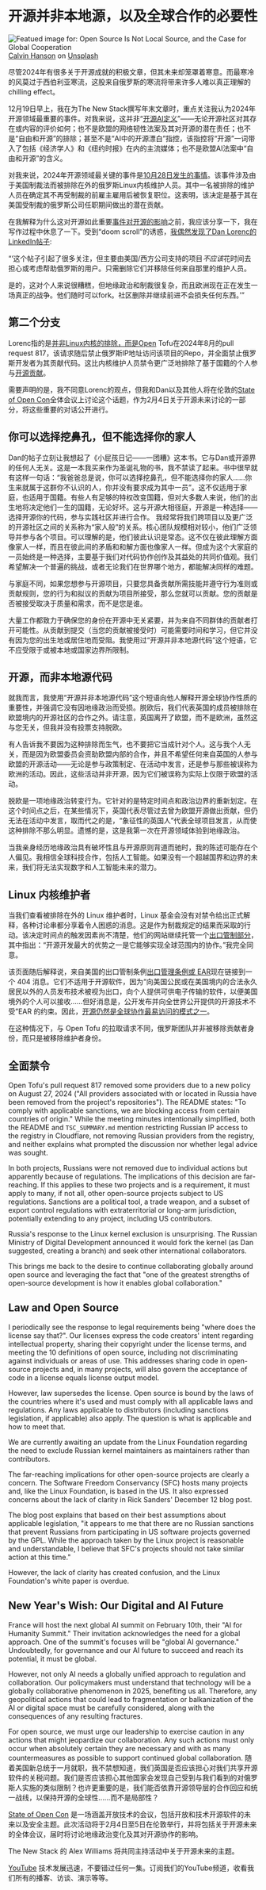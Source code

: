 # 开源并非本地源，以及全球合作的必要性

![Featued image for: Open Source Is Not Local Source, and the Case for Global Cooperation](https://cdn.thenewstack.io/media/2025/01/2d39b1f2-calvin-hanson-poqjewrvfnu-unsplash-1024x683.jpg)
[Calvin Hanson](https://unsplash.com/@calvinhanson?utm_content=creditCopyText&utm_medium=referral&utm_source=unsplash) on [Unsplash](https://unsplash.com/photos/desk-globe-POqJeWrVfnU?utm_content=creditCopyText&utm_medium=referral&utm_source=unsplash)

尽管2024年有很多关于开源成就的积极文章，但其未来却笼罩着寒意。而最寒冷的风莫过于西伯利亚寒流，这股来自俄罗斯的寒流将带来许多人难以真正理解的 chilling effect。

12月19日早上，我在为The New Stack撰写年末文章时，重点关注我认为2024年开源领域最重要的事件。对我来说，这并非“[开源AI定义](https://thenewstack.io/open-source-has-a-definition-lets-get-serious-about-defending-it/)”——无论开源社区对其存在或内容的评价如何；也不是欧盟的网络韧性法案及其对开源的潜在责任；也不是“自由和开源”的排除；甚至不是“AI中的开源漂白”指控，该指控将“开源”一词带入了包括《经济学人》和《纽约时报》在内的主流媒体；也不是欧盟AI法案中“自由和开源”的含义。

对我来说，2024年开源领域最关键的事件是[10月28日发生的事情](https://www.linkedin.com/posts/amandabrocktech_linux-kernel-project-drops-11-russian-developers-activity-7256237858418495488-dCTY/)。该事件涉及由于美国制裁法而被排除在外的俄罗斯Linux内核维护人员。其中一名被排除的维护人员在确定其不再受制裁的前雇主雇用后被恢复职位。这表明，该决定是基于其在美国受制裁的俄罗斯公司任职期间做出的潜在贡献。

在我解释为什么这对开源如此重要[事件对开源的影响](https://thenewstack.io/what-happens-to-relicensed-open-source-projects-and-their-forks/)之前，我应该分享一下，我在写作过程中休息了一下。受到“doom scroll”的诱惑，[我偶然发现了Dan Lorenc的LinkedIn帖子](https://www.linkedin.com/posts/danlorenc_revert-commit-that-removed-russian-providers-activity-7279107641925107712-xYF2):

“‘这个帖子引起了很多关注，但主要由美国/西方公司支持的项目*不应该*花时间去担心或考虑帮助俄罗斯的用户。只需删除它们并移除任何来自那里的维护人员。

是的，这对个人来说很糟糕，但地缘政治和制裁很复杂，而且欧洲现在正在发生一场真正的战争。他们随时可以fork。社区删除并继续前进不会损失任何东西。’”

## 第二个分支
Lorenc指的是[并非Linux内核的排除，而是Open](https://thenewstack.io/kubernetes-rust-linux-and-dos-the-year-in-open-source/) Tofu在2024年8月的pull request 817，该请求随后禁止俄罗斯IP地址访问该项目的Repo，并全面禁止俄罗斯开发者为其贡献代码。这比内核维护人员禁令更广泛地排除了基于国籍的个人参与[开源贡献](https://thenewstack.io/open-source-is-at-a-crossroads/)。

需要声明的是，我不同意Lorenc的观点，但我和Dan以及其他人将在伦敦的[State of Open Con](https://stateofopencon.com/)全体会议上讨论这个话题，作为2月4日关于开源未来讨论的一部分，将这些重要的对话公开进行。

## 你可以选择挖鼻孔，但不能选择你的家人
Dan的帖子立刻让我想起了《小屁孩日记——一团糟》这本书。它与Dan或开源界的任何人无关。这是一本我买来作为圣诞礼物的书，我不禁读了起来。书中很早就有这样一句话：“我爸爸总是说，你可以选择挖鼻孔，但不能选择你的家人……你生来就属于这群你不认识的人，你并没有要求成为其中一员”。这不仅适用于家庭，也适用于国籍。有些人有足够的特权改变国籍，但对大多数人来说，他们的出生地将决定他们一生的国籍，无论好坏。这与开源大相径庭，开源是一种选择——选择开源你的代码，参与实践社区并进行合作。
我经常将我们跨项目以及更广泛的开源社区之间的关系称为“家人般”的关系。核心团队规模相对较小，他们广泛领导并参与各个项目。可以理解的是，他们彼此认识是常态。这不仅在彼此理解方面像家人一样，而且在彼此间的矛盾和和解方面也像家人一样。但成为这个大家庭的一员始终是一种选择，主要基于我们对代码协作创作及其益处的共同价值观。我们希望解决一个普遍的挑战，或者无论我们在世界哪个地方，都能解决同样的难题。

与家庭不同，如果您想参与开源项目，只要您具备贡献所需技能并遵守行为准则或贡献规则，您的行为和拟议的贡献为项目所接受，那么您就可以贡献。您的贡献是否被接受取决于质量和需求，而不是您是谁。

大量工作都致力于确保您的身份在开源中无关紧要，并为来自不同群体的贡献者打开可能性。从贡献到提交（当您的贡献被接受时）可能需要时间和学习，但它并没有因为您的出生地或居住地而受阻。我使用过“开源并非本地源代码”这个短语，它不应受限于或被本地或国家边界所限制。

## 开源，而非本地源代码
就我而言，我使用“开源并非本地源代码”这个短语向他人解释开源全球协作性质的重要性，并强调它没有因地缘政治而受损。脱欧后，我们代表英国的成员被排除在欧盟境内的开源社区的合作之外。请注意，英国离开了欧盟，而不是欧洲，虽然这与您无关，但我并没有投票支持脱欧。

有人告诉我不要因为这种排除而生气，也不要把它当成针对个人。这与我个人无关，而是因为欧盟委员会资助欧盟内部的合作，并且不希望任何来自英国的人参与欧盟的开源活动——无论是参与政策制定、在活动中发言，还是参与那些被误称为欧洲的活动。因此，这些活动并非开源，因为它们被误称为实际上仅限于欧盟的活动。

脱欧是一项地缘政治转变行为。它针对的是特定时间点和政治边界的重新划定。在这个时间点之后，在某些情况下，英国代表尽管过去曾为欧盟开源做出贡献，但仍无法在活动中发言，取而代之的是，“象征性的英国人”代表全球项目发言，从而使这种排除不那么明显。遗憾的是，这是我第一次在开源领域体验到地缘政治。

当我亲身经历地缘政治具有破坏性且与开源原则背道而驰时，我的陈述可能存在个人偏见。我相信全球科技合作，包括人工智能。如果没有一个超越国界和边界的未来，我们将无法实现数字和人工智能未来的潜力。


## Linux 内核维护者
当我们查看被排除在外的 Linux 维护者时，Linux 基金会没有对禁令给出正式解释，各种讨论串都分享着令人困惑的消息。这是作为制裁规定的结果而采取的行动。该决定时间点的触发因素尚不清楚，他们的网站继续托管一个[出口管制部分](https://www.linuxfoundation.org/resources/publications/understanding-us-export-controls-with-open-source-projects)，其中指出：“开源开发最大的优势之一是它能够实现全球范围内的协作。”我完全同意。

该页面随后解释说，来自美国的出口管制条例[出口管理条例或 EAR](https://www.bis.doc.gov/index.php/regulations/export-administration-regulations-ear)现在链接到一个 404 消息。它们不适用于开源软件，因为“向美国公民或在美国境内的合法永久居民以外的人员发布技术被视为出口，向个人提供可供电子传输的软件，以便美国境外的个人可以接收……但好消息是，公开发布并向全世界公开提供的开源技术不受”EAR 的约束。因此，[开源仍然是全球协作最易访问的模式之一](https://thenewstack.io/open-source-in-2025-strap-in-disruption-straight-ahead/)。

在这种情况下，与 Open Tofu 的拉取请求不同，俄罗斯团队并非被移除贡献者身份，而只是被移除维护者身份。

## 全面禁令
Open Tofu's pull request 817 removed some providers due to a new policy on August 27, 2024 ("All providers associated with or located in Russia have been removed from the project's repositories"). The README states: "To comply with applicable sanctions, we are blocking access from certain countries of origin." While the meeting minutes intentionally simplified, both the README and `TSC_SUMMARY.md` mention restricting Russian IP access to the registry in Cloudflare, not removing Russian providers from the registry, and neither explains what prompted the discussion nor whether legal advice was sought.

In both projects, Russians were not removed due to individual actions but apparently because of regulations.  The implications of this decision are far-reaching. If this applies to these two projects and is a requirement, it must apply to many, if not all, other open-source projects subject to US regulations. Sanctions are a political tool, a trade weapon, and a subset of export control regulations with extraterritorial or long-arm jurisdiction, potentially extending to any project, including US contributors.

Russia's response to the Linux kernel exclusion is unsurprising. The Russian Ministry of Digital Development announced it would fork the kernel (as Dan suggested, creating a branch) and seek other international collaborators.

This brings me back to the desire to continue collaborating globally around open source and leveraging the fact that "one of the greatest strengths of open-source development is how it enables global collaboration."

## Law and Open Source
I periodically see the response to legal requirements being "where does the license say that?". Our licenses express the code creators' intent regarding intellectual property, sharing their copyright under the license terms, and meeting the 10 definitions of open source, including not discriminating against individuals or areas of use. This addresses sharing code in open-source projects and, in many projects, will also govern the acceptance of code in a license equals license output model.

However, law supersedes the license. Open source is bound by the laws of the countries where it's used and must comply with all applicable laws and regulations.  Any laws applicable to distributors (including sanctions legislation, if applicable) also apply. The question is what is applicable and how to meet that.

We are currently awaiting an update from the Linux Foundation regarding the need to exclude Russian kernel maintainers as maintainers rather than contributors.

The far-reaching implications for other open-source projects are clearly a concern. The Software Freedom Conservancy (SFC) hosts many projects and, like the Linux Foundation, is based in the US. It also expressed concerns about the lack of clarity in Rick Sanders' December 12 blog post.

The blog post explains that based on their best assumptions about applicable legislation, "it appears to me that there are no Russian sanctions that prevent Russians from participating in US software projects governed by the GPL. While the approach taken by the Linux project is reasonable and understandable, I believe that SFC's projects should not take similar action at this time."

However, the lack of clarity has created confusion, and the Linux Foundation's white paper is overdue.

## New Year's Wish: Our Digital and AI Future
France will host the next global AI summit on February 10th, their "AI for Humanity Summit." Their invitation acknowledges the need for a global approach. One of the summit's focuses will be "global AI governance."  Undoubtedly, for governance and our AI future to succeed and reach its potential, it must be global.

However, not only AI needs a globally unified approach to regulation and collaboration. Our policymakers must understand that technology will be a globally collaborative phenomenon in 2025, benefiting us all. Therefore, any geopolitical actions that could lead to fragmentation or balkanization of the AI or digital space must be carefully considered, along with the consequences of any resulting fractures.

For open source, we must urge our leadership to exercise caution in any actions that might jeopardize our collaboration. Any such actions must only occur when absolutely certain they are necessary and with as many countermeasures as possible to support continued global collaboration.
随着美国新总统于一月就职，我不禁想知道，我们英国是否应该担心对我们共享开源软件的关税问题。我们是否应该担心其他国家会发现自己受到与我们看到的对俄罗斯人实施的类似限制？也许更重要的是，我们能否依靠开源领导层的合作回应和统一战线，以保持开源的全球性……而不是局部性？

[State of Open Con](https://stateofopencon.com/) 是一场涵盖开放技术的会议，包括开放和技术开源软件的未来以及安全主题。此次活动将于2月4日至5日在伦敦举行，并将包括关于开源未来的全体会议，届时将讨论地缘政治变化及其对开源协作的影响。

The New Stack 的 Alex Williams 将共同主持活动中关于开源未来的主题。

[YouTube](https://youtube.com/thenewstack?sub_confirmation=1) 技术发展迅速，不要错过任何一集。订阅我们的YouTube频道，收看我们所有的播客、访谈、演示等等。
